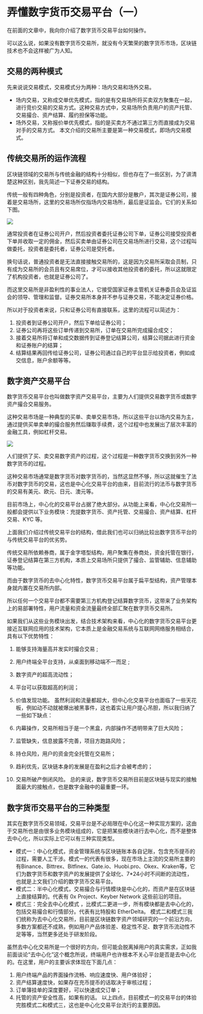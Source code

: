 # 弄懂数字货币交易平台（一）
在前面的文章中，我向你介绍了数字货币交易平台如何操作。  

可以这么说，如果没有数字货币交易所，就没有今天繁荣的数字货币市场，区块链技术也不会这样被广为人知。  

## 交易的两种模式
先来说说交易模式，交易模式分为两种：场内交易和场外交易。  

*	场内交易，又称成交单优先模式，指的是有交易场所将买卖双方聚集在一起，进行竞价交易的交易方式。这种交易方式中，交易场所负责用户的资产托管、交易撮合、资产结算、履约担保等功能。
*	场外交易，又称报价单优先模式，指的是买卖方不通过第三方而直接成为交易对手的交易方式。
本文介绍的交易所主要是第一种交易模式，即场内交易模式。  

## 传统交易所的运作流程
区块链领域的交易所与传统金融的结构十分相似，但也存在了一些区别，为了讲清楚这种区别，我先简述一下证券交易的结构。  

传统一般有四种角色，分别是投资者，在国内大部分是散户，其次是证券公司，接着是交易场所，这里的交易场所仅指场内交易场所，最后是证监会。它们的关系如下图。  

![](https://github.com/yjjnls/blockchain-tutorial-cn/blob/master/img/27.1.png)

通常投资者在证券公司开户，然后投资者委托证券公司下单，证券公司接受投资者下单并收取一定的佣金，然后买卖单由证券公司在交易场所进行交易，这个过程叫做委托，投资者是委托者，证券公司是受托者。  

换句话说，普通投资者是无法直接接触交易所的，这是因为交易所采取会员制，只有成为交易所的会员且有交易席位，才可以接收其他投资者的委托，所以这就限定了机构投资者，也就是证券公司了。  

而这里交易所是非盈利性的事业法人，它接受国家证券主管机关证券委员会及证监会的领导、管理和监督。证券交易所本身并不参与证券交易，不能决定证券价格。  

所以对于投资者来说，只和证券公司有直接联系，这里的流程可以简述为：  

1.	投资者到证券公司开户，然后下单给证券公司；
2.	证券公司再将这些订单传递到交易所，订单在交易所完成撮合成交；
3.	接着交易所将订单和成交数据传到证券登记结算公司，结算公司据此进行资金和证券账户的结算；
4.	结算结果再回传给证券公司，证券公司通过自己的平台显示给投资者，例如成交信息，账户余额等等。
## 数字资产交易平台
数字货币交易平台也叫做数字资产交易平台，主要为人们提供交易数字货币或数字资产撮合交易服务。  

这种交易市场是一种典型的买单、卖单交易市场，所以这些平台以场内交易为主，通过提供买单卖单的撮合服务然后赚取手续费，这个过程中也发展出了层次丰富的金融工具，例如杠杆交易。  

![](https://github.com/yjjnls/blockchain-tutorial-cn/blob/master/img/27.2.png)

人们提供了买、卖交易数字资产的过程，这个过程是一种数字货币交换到另外一种数字货币的过程。  

这种交易市场通常是数字货币对数字货币的，当然这显然不够，所以这就催生了法币对数字货币的交易，这也是中心化交易平台的由来，目前流行的法币与数字货币的交易有美元、欧元、日元、澳元等。  

目前市场上，中心化的交易平台占据了绝大部分。从功能上来看，中心化交易所一般都会提供以下业务模块：充提数字货币、资产托管、交易撮合、资产结算、杠杆交易、KYC 等。  

上面我们介绍过传统交易平台的结构，借此我们也可以归纳比较出数字货币平台的与传统交易平台的优劣势。  

传统交易所依赖券商，属于金字塔型结构，用户聚集在券商处，资金托管在银行，证券登记结算在第三方机构，本质上交易场所只提供了撮合、监管辅助、信息辅助等功能。  

而由于数字货币的去中心化特性，数字货币交易平台属于扁平型结构，资产管理本身就内置在交易所内部。  

所以任何一个交易平台都不需要第三方机构登记结算数字货币，这带来了业务架构上的易部署特性，用户流量和资金流量最终全部汇聚在数字货币交易所。  

如果我们从这些业务模块出发，结合技术架构来看，中心化的数字货币交易平台更接近互联网应用的技术架构，它本质上是金融交易系统与互联网网络服务相结合，具有以下优势特性：  

1.	能够支持海量高并发实时撮合交易 ;
2.	用户终端全平台支持，从桌面到移动端不一而足 ;
3.	数字资产的超高流动性；
4.	平台可以获取超高的利润；
5.	价值发现功能。
虽然利润和流量都超大，但中心化交易平台也面临了一些天花板，例如动不动就被爆出被黑事件，这也着实让用户提心吊胆，所以我归纳了一些如下缺点：  

1.	内幕操作，交易所相当于是一个黑盒，内部操作不透明带来了巨大风险；
2.	监管缺失，信息披露不完善，项目方跑路风险；
3.	持仓风险，用户的资金完全托管在交易所；
4.	趋利优先，区块链本身的发展是在盈利之后才会被考虑的；
5.	交易所破产倒闭风险。
总的来说，数字货币交易所目前是区块链与现实的接触面最大的接触点，也是数字金融中的最重要一环。  

## 数字货币交易平台的三种类型
其实在数字货币交易领域，交易平台是不必局限在中心化这一种实现方案的，这由于交易所也是由很多业务模块组成的，它是把某些模块进行去中心化，而不是整体去中心化，所以实际上它可以有三种实现类型。  

*	模式一：中心化模式，资金管理系统与区块链账本各自记账，包含充币提币的过程，需要人工干涉。模式一的代表有很多，现在市场上主流的交易所主要的有Binance、Bittrex、Bitfinex、Gate.io、Huobi.pro、Okex、Kraken等，它们为数字货币和数字资产的发展提供了全球化、7*24小时不间断的流动性，也就是上文我们介绍的数字货币交易平台。
*	模式二：半中心化模式，交易撮合与行情模块是中心化的，而资产是在区块链上直接结算的。代表有 0x Project、Keyber Network 这些前沿的项目。
*	模式三：完全去中心化模式 ，比模式二更进一步，所有模块都是去中心化的，包括交易撮合和行情部分。代表有比特股和 EtherDelta。
模式二和模式三我们统称为去中心化交易所，目前是区块链数字资产领域研究的一个前沿方向，多数方案都还不成熟，例如用户产品体验差、稳定性不足、数字货币流动性不足等等，当然更多还处于研发阶段。  

虽然去中心化交易所是一个很好的方向，但可能会脱离掉用户的真实需求，正如我前面谈论“去中心化”这个概念所说，终端用户也许根本不关心平台是否是去中心化的。在这里，用户的主要诉求体现在下面几点：  

1.	用户终端产品的界面操作流畅、响应速度快、用户体验好；
2.	资产结算速度快，如果存在充币提币的话取决于审核过程；
3.	订单簿挂单的深度要好，可以快速成交订单；
4.	托管的资产安全性高，如果有的话。
以上四点，目前模式一的交易平台的体验完胜模式二和模式三，这也是中心化交易平台流行的主要原因。  

